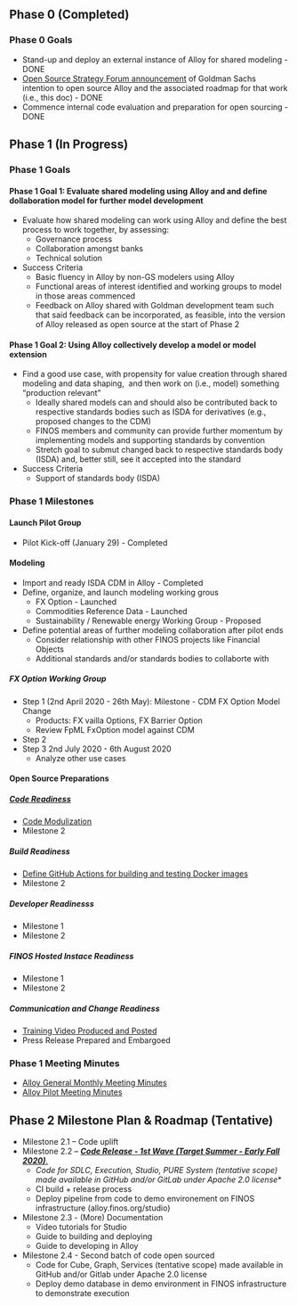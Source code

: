 ## Phase 0 (Completed)
### Phase 0 Goals
* Stand-up and deploy an external instance of Alloy for shared modeling - DONE
* [Open Source Strategy Forum announcement](https://www.youtube.com/watch?v=fPUYUt9Yr_I) of Goldman Sachs intention to open source Alloy and the associated roadmap for that work (i.e., this doc) - DONE 
* Commence internal code evaluation and preparation for open sourcing - DONE


## Phase 1 (In Progress)
### Phase 1 Goals
#### Phase 1 Goal 1: Evaluate shared modeling using Alloy and and define dollaboration model for further model development
* Evaluate how shared modeling can work using Alloy and define the best process to work together, by assessing: 
    * Governance process 
    * Collaboration amongst banks 
    * Technical solution 
* Success Criteria
    * Basic fluency in Alloy by non-GS modelers using Alloy
    * Functional areas of interest identified and working groups to model in those areas commenced
    * Feedback on Alloy shared with Goldman development team such that said feedback can be incorporated, as feasible, into the version of Alloy released as open source at the start of Phase 2 

#### Phase 1 Goal 2: Using Alloy collectively develop a model or model extension
* Find a good use case, with propensity for value creation through shared modeling and data shaping,  and then work on (i.e., model) something “production relevant” 
    * Ideally shared models can and should also be contributed back to respective standards bodies such as ISDA for derivatives (e.g., proposed changes to the CDM) 
    * FINOS members and community can provide further momentum by implementing models and supporting standards by convention
    * Stretch goal to submut changed back to respective standards body (ISDA) and, better still, see it accepted into the standard
* Success Criteria
    * Support of standards body (ISDA)


### Phase 1 Milestones
#### Launch Pilot Group
* Pilot Kick-off (January 29) - Completed 

#### Modeling
* Import and ready ISDA CDM in Alloy - Completed
* Define, organize, and launch modeling working grous
  * FX Option - Launched
  * Commodities Reference Data - Launched
  * Sustainability / Renewable energy Working Group - Proposed
* Define potential areas of further modeling collaboration after pilot ends
  * Consider relationship with other FINOS projects like Financial Objects
  * Additional standards and/or standards bodies to collaborte with


##### FX Option Working Group
* Step 1 (2nd April 2020 - 26th May): Milestone - CDM FX Option Model Change
  * Products: FX vailla Options, FX Barrier Option
  * Review FpML FxOption model against CDM 
* Step 2
* Step 3 2nd July 2020 - 6th August 2020
  * Analyze other use cases

  

#### Open Source Preparations
##### [Code Readiness](https://github.com/finos/alloy/labels/Code%20Readiness)
* [Code Modulization](https://github.com/finos/alloy/issues/119)
* Milestone 2

##### Build Readiness
* [Define GitHub Actions for building and testing Docker images](https://github.com/finos/alloy/issues/93)
* Milestone 2

##### Developer Readinesss
* Milestone 1
* Milestone 2

##### FINOS Hosted Instace Readiness
* Milestone 1
* Milestone 2

##### Communication and Change Readiness
* [Training Video Produced and Posted](https://github.com/finos/alloy/issues/26)
* Press Release Prepared and Embargoed


### Phase 1 Meeting Minutes
* [Alloy General Monthly Meeting Minutes](https://github.com/finos/alloy/tree/master/meeting-minutes/general-meeting)
* [Alloy Pilot Meeting Minutes](https://github.com/finos/alloy/tree/master/meeting-minutes/pilot-project-meeting-minutes)
    

## Phase 2 Milestone Plan & Roadmap (Tentative)
* Milestone 2.1 – Code uplift
* Milestone 2.2 – [_**Code Release - 1st Wave (Target Summer - Early Fall 2020)**_.](https://github.com/finos/alloy/issues?q=is%3Aopen+is%3Aissue+label%3A%22Milestone%3A+Code+Open+Sourced+%281st+Wave%29%22)
  * *Code for SDLC, Execution, Studio, PURE System (tentative scope) made available in GitHub and/or GitLab under Apache 2.0 license**
  * CI build + release process
  * Deploy pipeline from code to demo environement on FINOS infrastructure (alloy.finos.org/studio)
* Milestone 2.3 - (More) Documentation
  * Video tutorials for Studio
  * Guide to building and deploying
  * Guide to developing in Alloy
* Milestone 2.4 - Second batch of code open sourced
  * Code for Cube, Graph, Services (tentative scope) made available in GitHub and/or Gitlab under Apache 2.0 license
  * Deploy demo database in demo environment in FINOS infrastructure to demonstrate execution